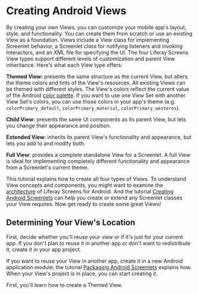 # Creating Android Views [](id=creating-android-views)

By creating your own Views, you can customize your mobile app's layout, style,
and functionality. You can create them from scratch or use an existing View as a
foundation. Views include a View class for implementing Screenlet behavior, a
Screenlet class for notifying listeners and invoking Interactors, and an XML 
file for specifying the UI. The four Liferay Screens View types support
different levels of customization and parent View inheritance. Here's what each
View type offers: 

**Themed View:** presents the same structure as the current View, but alters the 
theme colors and tints of the View's resources. All existing Views can be themed 
with different styles. The View's colors reflect the current value of the 
Android 
[color palette](https://www.google.com/design/spec/style/color.html#color-color-palette). 
If you want to use one View Set with another View Set's colors, you can use 
those colors in your app's theme (e.g. `colorPrimary_default`, 
`colorPrimary_material`, `colorPrimary_westeros`). 

**Child View:** presents the same UI components as its parent View, but lets 
you change their appearance and position.

**Extended View:** inherits its parent View's functionality and appearance,
but lets you add to and modify both.

**Full View:** provides a complete standalone View for a Screenlet. A full
View is ideal for implementing completely different functionality and appearance
from a Screenlet's current theme.

This tutorial explains how to create all four types of Views. To understand
View concepts and components, you might want to examine the
[architecture](/develop/tutorials/-/knowledge_base/7-0/architecture-of-liferay-screens-for-android)
of Liferay Screens for Android. And the tutorial
[Creating Android Screenlets](/develop/tutorials/-/knowledge_base/7-0/creating-android-screenlets)
can help you create or extend any Screenlet classes your View requires. Now get
ready to create some great Views! 

## Determining Your View's Location [](id=determining-your-views-location)

First, decide whether you'll reuse your view or if it's just for your current
app. If you don't plan to reuse it in another app or don't want to redistribute
it, create it in your app project. 

If you want to reuse your View in another app, create it in a new Android
application module; the tutorial
[Packaging Android Screenlets](/develop/tutorials/-/knowledge_base/7-0/packaging-your-android-screenlets)
explains how. When your View's project is in place, you can start creating it. 

First, you'll learn how to create a Themed View. 
